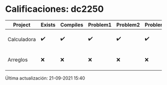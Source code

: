 # Calificaciones: dc2250
|Project|Exists|Compiles|Problem1|Problem2|Problem3|Extra|CommitHash|CommitDate|CheckDate|Comments|DueDate|Grade|
|-|-|-|-|-|-|-|-|-|-|-|-|-|
|Calculadora|✔️|✔️|✔️|✔️|✔️|❌|e1e020f83517186b70cf01f0e772f50ecdfce1a5|17-09-2021 13:02:37|17-09-2021 13:11:45|No sale con código diferente de cero con división entre cero|17-09-2021 21:00:00|10.0|
|Arreglos|❌|❌|❌|❌|❌|❌|NA|NA|21-09-2021 15:40:29|No se encontró el archivo en PracticasComputacionI/Arreglos/Arreglos.cpp|24-09-2021 21:00:00|5.0|

Última actualización: 21-09-2021 15:40
